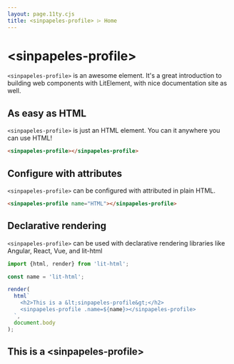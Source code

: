 ```yaml
---
layout: page.11ty.cjs
title: <sinpapeles-profile> ⌲ Home
---
```


# &lt;sinpapeles-profile>

`<sinpapeles-profile>` is an awesome element. It's a great introduction to building web components with LitElement, with nice documentation site as well.

## As easy as HTML

<section class="columns">
  <div>

`<sinpapeles-profile>` is just an HTML element. You can it anywhere you can use HTML!

```html
<sinpapeles-profile></sinpapeles-profile>
```

  </div>
  <div>

<sinpapeles-profile></sinpapeles-profile>

  </div>
</section>

## Configure with attributes

<section class="columns">
  <div>

`<sinpapeles-profile>` can be configured with attributed in plain HTML.

```html
<sinpapeles-profile name="HTML"></sinpapeles-profile>
```

  </div>
  <div>

<sinpapeles-profile name="HTML"></sinpapeles-profile>

  </div>
</section>

## Declarative rendering

<section class="columns">
  <div>

`<sinpapeles-profile>` can be used with declarative rendering libraries like Angular, React, Vue, and lit-html

```js
import {html, render} from 'lit-html';

const name = 'lit-html';

render(
  html`
    <h2>This is a &lt;sinpapeles-profile&gt;</h2>
    <sinpapeles-profile .name=${name}></sinpapeles-profile>
  `,
  document.body
);
```

  </div>
  <div>

<h2>This is a &lt;sinpapeles-profile&gt;</h2>
<sinpapeles-profile name="lit-html"></sinpapeles-profile>

  </div>
</section>

